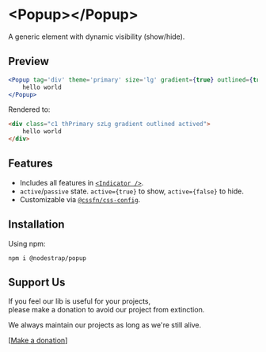 # &lt;Popup&gt;&lt;/Popup&gt;
A generic element with dynamic visibility (show/hide).

## Preview

```jsx
<Popup tag='div' theme='primary' size='lg' gradient={true} outlined={true} active={true} >
    hello world
</Popup>
```
Rendered to:
```html
<div class="c1 thPrimary szLg gradient outlined actived">
    hello world
</div>
```

## Features
* Includes all features in [`<Indicator />`](https://www.npmjs.com/package/@nodestrap/indicator).
* `active`/`passive` state. `active={true}` to show, `active={false}` to hide.
* Customizable via [`@cssfn/css-config`](https://www.npmjs.com/package/@cssfn/css-config).

## Installation

Using npm:
```
npm i @nodestrap/popup
```

## Support Us

If you feel our lib is useful for your projects,  
please make a donation to avoid our project from extinction.

We always maintain our projects as long as we're still alive.

[[Make a donation](https://ko-fi.com/heymarco)]
